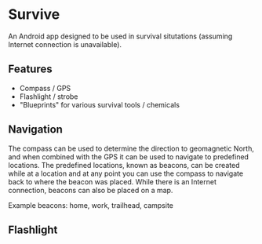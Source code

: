 # Survive
 An Android app designed to be used in survival situtations (assuming Internet connection is unavailable).

## Features
* Compass / GPS
* Flashlight / strobe
* "Blueprints" for various survival tools / chemicals

## Navigation
The compass can be used to determine the direction to geomagnetic North, and when combined with the GPS it can be used to navigate to predefined locations. The predefined locations, known as beacons, can be created while at a location and at any point you can use the compass to navigate back to where the beacon was placed. While there is an Internet connection, beacons can also be placed on a map.

Example beacons: home, work, trailhead, campsite

## Flashlight
